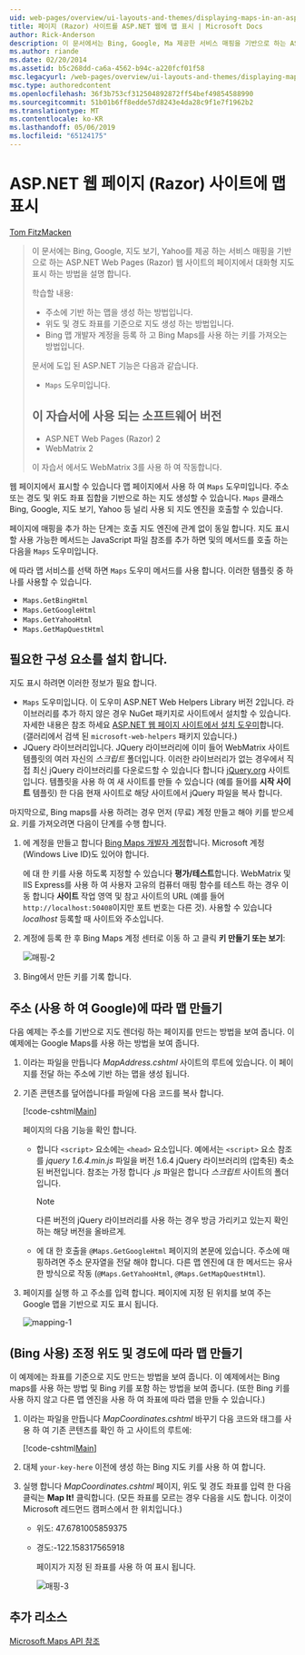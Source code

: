```yaml
---
uid: web-pages/overview/ui-layouts-and-themes/displaying-maps-in-an-aspnet-web-pages-site
title: 페이지 (Razor) 사이트를 ASP.NET 웹에 맵 표시 | Microsoft Docs
author: Rick-Anderson
description: 이 문서에서는 Bing, Google, Ma 제공한 서비스 매핑을 기반으로 하는 ASP.NET Web Pages (Razor) 웹 사이트의 페이지에서 대화형 지도 표시 하는 방법을 설명 하는 중...
ms.author: riande
ms.date: 02/20/2014
ms.assetid: b5c268dd-ca6a-4562-b94c-a220fcf01f58
msc.legacyurl: /web-pages/overview/ui-layouts-and-themes/displaying-maps-in-an-aspnet-web-pages-site
msc.type: authoredcontent
ms.openlocfilehash: 36f3b753cf312504892872ff54bef49854588990
ms.sourcegitcommit: 51b01b6ff8edde57d8243e4da28c9f1e7f1962b2
ms.translationtype: MT
ms.contentlocale: ko-KR
ms.lasthandoff: 05/06/2019
ms.locfileid: "65124175"
---
```

# <a name="displaying-maps-in-an-aspnet-web-pages-razor-site"></a>ASP.NET 웹 페이지 (Razor) 사이트에 맵 표시

[Tom FitzMacken](https://github.com/tfitzmac)

> 이 문서에는 Bing, Google, 지도 보기, Yahoo를 제공 하는 서비스 매핑을 기반으로 하는 ASP.NET Web Pages (Razor) 웹 사이트의 페이지에서 대화형 지도 표시 하는 방법을 설명 합니다.
> 
> 학습할 내용:
> 
> - 주소에 기반 하는 맵을 생성 하는 방법입니다.
> - 위도 및 경도 좌표를 기준으로 지도 생성 하는 방법입니다.
> - Bing 맵 개발자 계정을 등록 하 고 Bing Maps를 사용 하는 키를 가져오는 방법입니다.
> 
> 문서에 도입 된 ASP.NET 기능은 다음과 같습니다.
> 
> - `Maps` 도우미입니다.
>   
> 
> ## <a name="software-versions-used-in-the-tutorial"></a>이 자습서에 사용 되는 소프트웨어 버전
> 
> 
> - ASP.NET Web Pages (Razor) 2
> - WebMatrix 2
>   
> 
> 이 자습서 에서도 WebMatrix 3를 사용 하 여 작동합니다.

웹 페이지에서 표시할 수 있습니다 맵 페이지에서 사용 하 여 `Maps` 도우미입니다. 주소 또는 경도 및 위도 좌표 집합을 기반으로 하는 지도 생성할 수 있습니다. `Maps` 클래스 Bing, Google, 지도 보기, Yahoo 등 널리 사용 되 지도 엔진을 호출할 수 있습니다.

페이지에 매핑을 추가 하는 단계는 호출 지도 엔진에 관계 없이 동일 합니다. 지도 표시할 사용 가능한 메서드는 JavaScript 파일 참조를 추가 하면 및의 메서드를 호출 하는 다음을 `Maps` 도우미입니다.

에 따라 맵 서비스를 선택 하면 `Maps` 도우미 메서드를 사용 합니다. 이러한 템플릿 중 하나를 사용할 수 있습니다.

- `Maps.GetBingHtml`
- `Maps.GetGoogleHtml`
- `Maps.GetYahooHtml`
- `Maps.GetMapQuestHtml`

## <a name="installing-the-pieces-you-need"></a>필요한 구성 요소를 설치 합니다.

지도 표시 하려면 이러한 정보가 필요 합니다.

- `Maps` 도우미입니다. 이 도우미 ASP.NET Web Helpers Library 버전 2입니다. 라이브러리를 추가 하지 않은 경우 NuGet 패키지로 사이트에서 설치할 수 있습니다. 자세한 내용은 참조 하세요 [ASP.NET 웹 페이지 사이트에서 설치 도우미](https://go.microsoft.com/fwlink/?LinkId=252372)합니다. (갤러리에서 검색 된 `microsoft-web-helpers` 패키지 있습니다.)
- JQuery 라이브러리입니다. JQuery 라이브러리에 이미 들어 WebMatrix 사이트 템플릿의 여러 자신의 *스크립트* 폴더입니다. 이러한 라이브러리가 없는 경우에서 직접 최신 jQuery 라이브러리를 다운로드할 수 있습니다 합니다 [jQuery.org](http://jQuery.org) 사이트입니다. 템플릿을 사용 하 여 새 사이트를 만들 수 있습니다 (예를 들어를 **시작 사이트** 템플릿) 한 다음 현재 사이트로 해당 사이트에서 jQuery 파일을 복사 합니다.

마지막으로, Bing maps를 사용 하려는 경우 먼저 (무료) 계정 만들고 해야 키를 받으세요. 키를 가져오려면 다음이 단계를 수행 합니다.

1. 에 계정을 만들고 합니다 [Bing Maps 개발자 계정](https://www.microsoft.com/maps/developers/web.aspx)합니다. Microsoft 계정 (Windows Live ID)도 있어야 합니다.

    에 대 한 키를 사용 하도록 지정할 수 있습니다 **평가/테스트**합니다. WebMatrix 및 IIS Express를 사용 하 여 사용자 고유의 컴퓨터 매핑 함수를 테스트 하는 경우 이동 합니다 **사이트** 작업 영역 및 참고 사이트의 URL (예를 들어 `http://localhost:50408`이지만 포트 번호는 다른 것). 사용할 수 있습니다 *localhost* 등록할 때 사이트와 주소입니다.
2. 계정에 등록 한 후 Bing Maps 계정 센터로 이동 하 고 클릭 **키 만들기 또는 보기**:

    ![매핑-2](displaying-maps-in-an-aspnet-web-pages-site/_static/image1.png)
3. Bing에서 만든 키를 기록 합니다.

## <a name="creating-a-map-based-on-an-address-using-google"></a>주소 (사용 하 여 Google)에 따라 맵 만들기

다음 예제는 주소를 기반으로 지도 렌더링 하는 페이지를 만드는 방법을 보여 줍니다. 이 예제에는 Google Maps를 사용 하는 방법을 보여 줍니다.

1. 이라는 파일을 만듭니다 *MapAddress.cshtml* 사이트의 루트에 있습니다. 이 페이지를 전달 하는 주소에 기반 하는 맵을 생성 됩니다.
2. 기존 콘텐츠를 덮어씁니다를 파일에 다음 코드를 복사 합니다.

    [!code-cshtml[Main](displaying-maps-in-an-aspnet-web-pages-site/samples/sample1.cshtml)]

    페이지의 다음 기능을 확인 합니다.

    - 합니다 `<script>` 요소에는 `<head>` 요소입니다. 예에서는 `<script>` 요소 참조를 *jquery 1.6.4.min.js* 파일을 버전 1.6.4 jQuery 라이브러리의 (압축된) 축소 된 버전입니다. 참조는 가정 합니다 *.js* 파일은 합니다 *스크립트* 사이트의 폴더입니다. 

        > [!NOTE]
        > 다른 버전의 jQuery 라이브러리를 사용 하는 경우 방금 가리키고 있는지 확인 하는 해당 버전을 올바르게.
    - 에 대 한 호출을 `@Maps.GetGoogleHtml` 페이지의 본문에 있습니다. 주소에 매핑하려면 주소 문자열을 전달 해야 합니다. 다른 맵 엔진에 대 한 메서드는 유사한 방식으로 작동 (`@Maps.GetYahooHtml`, `@Maps.GetMapQuestHtml`).
3. 페이지를 실행 하 고 주소를 입력 합니다. 페이지에 지정 된 위치를 보여 주는 Google 맵을 기반으로 지도 표시 됩니다.

     ![mapping-1](displaying-maps-in-an-aspnet-web-pages-site/_static/image2.png)

## <a name="creating-a-map-based-on-latitude-and-longitude-coordinates-using-bing"></a>(Bing 사용) 조정 위도 및 경도에 따라 맵 만들기

이 예제에는 좌표를 기준으로 지도 만드는 방법을 보여 줍니다. 이 예제에서는 Bing maps를 사용 하는 방법 및 Bing 키를 포함 하는 방법을 보여 줍니다. (또한 Bing 키를 사용 하지 않고 다른 맵 엔진을 사용 하 여 좌표에 따라 맵을 만들 수 있습니다.)

1. 이라는 파일을 만듭니다 *MapCoordinates.cshtml* 바꾸기 다음 코드와 태그를 사용 하 여 기존 콘텐츠를 확인 하 고 사이트의 루트에:

    [!code-cshtml[Main](displaying-maps-in-an-aspnet-web-pages-site/samples/sample2.cshtml)]
2. 대체 `your-key-here` 이전에 생성 하는 Bing 지도 키를 사용 하 여 합니다.
3. 실행 합니다 *MapCoordinates.cshtml* 페이지, 위도 및 경도 좌표를 입력 한 다음 클릭는 **Map It!** 클릭합니다. (모든 좌표를 모르는 경우 다음을 시도 합니다. 이것이 Microsoft 레드먼드 캠퍼스에서 한 위치입니다.)

   - 위도: 47.6781005859375
   - 경도:-122.158317565918

     페이지가 지정 된 좌표를 사용 하 여 표시 됩니다.

     ![매핑-3](displaying-maps-in-an-aspnet-web-pages-site/_static/image3.png)

<a id="Additional_Resources"></a>
## <a name="additional-resources"></a>추가 리소스

[Microsoft.Maps API 참조](https://msdn.microsoft.com/library/gg427611.aspx)
